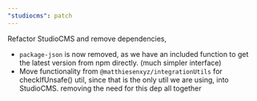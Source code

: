 ```yaml
---
"studiocms": patch
---
```


Refactor StudioCMS and remove dependencies,

- `package-json` is now removed, as we have an included function to get the latest version from npm directly. (much simpler interface)
- Move functionality from `@matthiesenxyz/integrationUtils` for checkIfUnsafe() util, since that is the only util we are using, into StudioCMS. removing the need for this dep all together